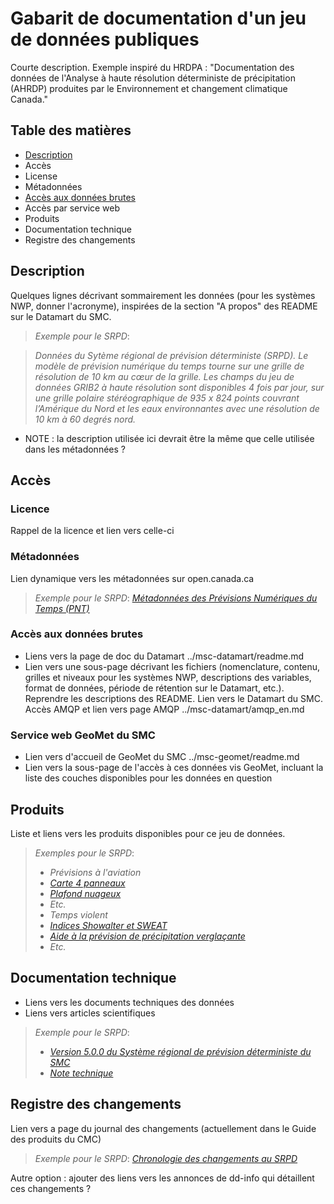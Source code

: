 Gabarit de documentation d'un jeu de données publiques
==========================================================

Courte description. Exemple inspiré du HRDPA : "Documentation des données de l'Analyse à haute résolution déterministe de précipitation (AHRDP) produites par le Environnement et changement climatique Canada."

## Table des matières

* [Description](#Description)
* Accès
 * License
 * Métadonnées
 * [Accès aux données brutes](#acces-aux-donnees-brutes)
 * Accès par service web
* Produits
* Documentation technique
* Registre des changements

## Description

Quelques lignes décrivant sommairement les données (pour les systèmes NWP, donner l'acronyme), inspirées de la section "A propos" des README sur le Datamart du SMC.

> *Exemple pour le SRPD*:

> *Données du Sytème régional de prévision déterministe (SRPD). Le modèle de prévision numérique du temps tourne sur une grille de résolution de 10 km au cœur de la grille. Les champs du jeu de données GRIB2 à haute résolution sont disponibles 4 fois par jour, sur une grille polaire stéréographique de 935 x 824 points couvrant l’Amérique du Nord et les eaux environnantes avec une résolution de 10 km à 60 degrés nord.*

* NOTE : la description utilisée ici devrait être la même que celle utilisée dans les métadonnées ?

## Accès

### Licence

Rappel de la licence et lien vers celle-ci

### Métadonnées

Lien dynamique vers les métadonnées sur open.canada.ca

> *Exemple pour le SRPD*: [*Métadonnées des Prévisions Numériques du Temps (PNT)*](http://donnees-data.intranet.ec.gc.ca/geonetwork/metadata/fre/692e7cc2-e545-45bb-bf7e-e1b725250b7a)

### Accès aux données brutes

* Liens vers la page de doc du Datamart ../msc-datamart/readme.md
* Lien vers une sous-page décrivant les fichiers (nomenclature, contenu, grilles et niveaux pour les systèmes NWP, descriptions des variables, format de données, période de rétention sur le Datamart, etc.). Reprendre les descriptions des README. Lien vers le Datamart du SMC. Accès AMQP et lien vers page AMQP ../msc-datamart/amqp_en.md

### Service web GeoMet du SMC

* Lien vers d'accueil de GeoMet du SMC ../msc-geomet/readme.md
* Lien vers la sous-page de l'accès à ces données vis GeoMet, incluant la liste des couches disponibles pour les données en question


## Produits

Liste et liens vers les produits disponibles pour ce jeu de données.

>*Exemples pour le SRPD*:
>- *Prévisions à l'aviation*
>  - [*Carte 4 panneaux*](http://collaboration.cmc.ec.gc.ca/cmc/cmoi/product_guide/product-pages/difax_reg_prog_aviation-package_avn_f.html)
>  - [*Plafond nuageux*](http://collaboration.cmc.ec.gc.ca/cmc/cmoi/product_guide/product-pages/difax_reg_prog_4-panel-ceilings_avn_f.html)
>  - *Etc.*
>- *Temps violent*
>  - [*Indices Showalter et SWEAT*](http://collaboration.cmc.ec.gc.ca/cmc/cmoi/product_guide/product-pages/difax_reg_prog_showalter-sweat-indices_ssw_f.html)
>  - [*Aide à la prévision de précipitation verglaçante*](http://collaboration.cmc.ec.gc.ca/cmc/cmoi/product_guide/product-pages/difax_reg_prog_low-level-thickness-msl-precip_wsw_f.html)
>  - *Etc.*

## Documentation technique

- Liens vers les documents techniques des données
- Liens vers articles scientifiques

>*Exemple pour le SRPD*:
>- [*Version 5.0.0 du Système régional de prévision déterministe du SMC*](http://collaboration.cmc.ec.gc.ca/cmc/cmoi/product_guide/docs/tech_specifications/tech_specifications_RDPS_f.pdf)
>- [*Note technique*](http://collaboration.cmc.ec.gc.ca/cmc/cmoi/product_guide/docs/lib/technote_rdps-500_20160907_f.pdf)

## Registre des changements

Lien vers a page du journal des changements (actuellement dans le Guide des produits du CMC)

>*Exemple pour le SRPD*: [*Chronologie des changements au SRPD*](http://collaboration.cmc.ec.gc.ca/cmc/cmoi/product_guide/submenus/rdps_f.html#chronologychanges)

Autre option : ajouter des liens vers les annonces de dd-info qui détaillent ces changements ?

